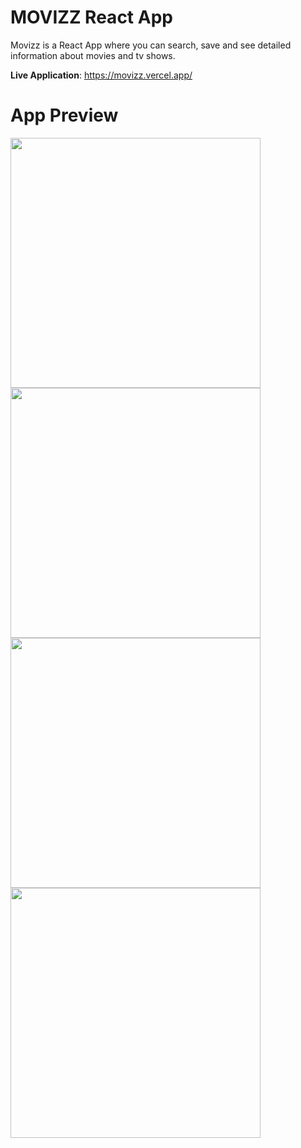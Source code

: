 # MOVIZZ React App
Movizz is a React App where you can search, save and see detailed information about movies and tv shows.

**Live Application**: https://movizz.vercel.app/

# App Preview
<img width="400" src="https://github.com/user-attachments/assets/d9396254-a6ec-48e9-81a3-94ec0f20586f"> <img width="400" src="https://github.com/user-attachments/assets/14027d4e-c025-44ba-9a28-9353a5e77e5b"> <img width="400" src="https://github.com/user-attachments/assets/59fd963b-1a74-434d-839b-0845ee0b17a7"> <img width="400" src="https://github.com/user-attachments/assets/d7758828-7c64-4224-a7d6-407ffa18f7f9">
